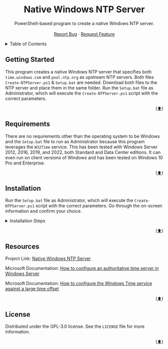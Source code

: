 <!---
This README.md file is based on https://github.com/othneildrew/Best-README-Template

Copyright (c) 2021 Othneil Drew

Permission is hereby granted, free of charge, to any person obtaining a copy
of this software and associated documentation files (the "Software"), to deal
in the Software without restriction, including without limitation the rights
to use, copy, modify, merge, publish, distribute, sublicense, and/or sell
copies of the Software, and to permit persons to whom the Software is
furnished to do so, subject to the following conditions:

The above copyright notice and this permission notice shall be included in all
copies or substantial portions of the Software.
-->

<a name="readme-top"></a>



<br />
<div align="center">
  <h1 align="center">Native Windows NTP Server</h3>

  <p align="center">
    PowerShell-based program to create a native Windows NTP server.
    <br />
    <br />
    <a href="https://github.com/aous-al-salek/Native-Windows-NTP-Server/issues">Report Bug</a>
    ·
    <a href="https://github.com/aous-al-salek/Native-Windows-NTP-Server/issues">Request Feature</a>
  </p>
</div>



<details>
  <summary>Table of Contents</summary>
  <ol>
    <li><a href="#getting-started">Getting Started</a></li>
    <li><a href="#requirements">Requirements</a></li>
    <li><a href="#installation">Installation</a></li>
    <li><a href="#resources">Resources</a></li>
    <li><a href="#license">License</a></li>
  </ol>
</details>



## Getting Started

This program creates a native Windows NTP server that specifies both `time.windows.com` and `pool.ntp.org` as upstream NTP servers. Both files `Create-NTPServer.ps1` & `Setup.bat` are needed. Download both files to the NTP server and place them in the same folder. Run the `Setup.bat` file as Administrator, which will execute the `Create-NTPServer.ps1` script with the correct parameters.

<p align="right">(<a href="#readme-top">⬆️</a>)</p>



## Requirements

There are no requirements other than the operating system to be Windows and the `Setup.bat` file to run as Administrator because this program leverages the `W32Time` service. This has been tested with Windows Server 2012, 2016, 2019, and 2022, both Standard and Data Center editions. It can even run on client versions of Windows and has been tested on Windows 10 Pro and Enterprise.

<p align="right">(<a href="#readme-top">⬆️</a>)</p>



## Installation

Run the `Setup.bat` file as Administrator, which will execute the `Create-NTPServer.ps1` script with the correct parameters. Go through the on-screen information and confirm your choice.

<details>
  <summary>Installation Steps</summary>
  <ul>
    <p align="center"><img src="https://github.com/aous-al-salek/Native-Windows-NTP-Server/blob/main/images/1.PNG"/></p>
    <p align="center"><img src="https://github.com/aous-al-salek/Native-Windows-NTP-Server/blob/main/images/2.PNG"/></p>
    <p align="center"><img src="https://github.com/aous-al-salek/Native-Windows-NTP-Server/blob/main/images/3.PNG"/></p>
    <p align="center"><img src="https://github.com/aous-al-salek/Native-Windows-NTP-Server/blob/main/images/4.PNG"/></p>
    <p align="center"><img src="https://github.com/aous-al-salek/Native-Windows-NTP-Server/blob/main/images/5.PNG"/></p>
    <p align="center"><img src="https://github.com/aous-al-salek/Native-Windows-NTP-Server/blob/main/images/6.PNG"/></p>
    <p align="center"><img src="https://github.com/aous-al-salek/Native-Windows-NTP-Server/blob/main/images/7.PNG"/></p>
    <p align="center"><img src="https://github.com/aous-al-salek/Native-Windows-NTP-Server/blob/main/images/8.PNG"/></p>
    <p align="center"><img src="https://github.com/aous-al-salek/Native-Windows-NTP-Server/blob/main/images/9.PNG"/></p>
  </ul>
</details>

<p align="right">(<a href="#readme-top">⬆️</a>)</p>



## Resources

Project Link: [Native Windows NTP Server](https://github.com/aous-al-salek/Native-Windows-NTP-Server)

Microsoft Documentation: [How to configure an authoritative time server in Windows Server](https://learn.microsoft.com/en-us/troubleshoot/windows-server/identity/configure-authoritative-time-server)

Microsoft Documentation: [How to configure the Windows Time service against a large time offset](https://docs.microsoft.com/en-us/troubleshoot/windows-server/identity/configure-w32ime-against-huge-time-offset)

<p align="right">(<a href="#readme-top">⬆️</a>)</p>



## License

Distributed under the GPL-3.0 license. See the `LICENSE` file for more information.

<p align="right">(<a href="#readme-top">⬆️</a>)</p>
